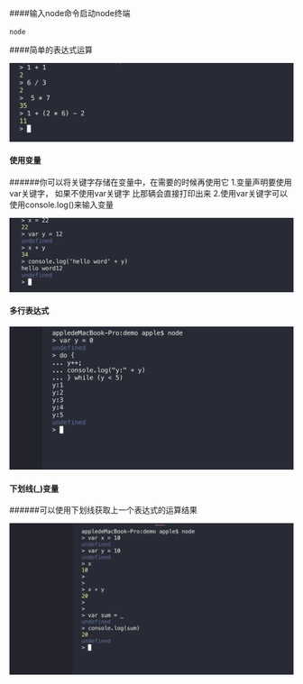 ####输入node命令启动node终端

`node`

####简单的表达式运算

![我是图片](./images/1.png)

#### 使用变量

######你可以将关键字存储在变量中，在需要的时候再使用它
1.变量声明要使用var关键字， 如果不使用var关键字 比那辆会直接打印出来
2.使用var关键字可以使用console.log()来输入变量

![我是图片](./images/2.png)

#### 多行表达式

![我是图片](./images/3.png)

#### 下划线(_)变量

######可以使用下划线获取上一个表达式的运算结果

![我是图片](./images/4.png)